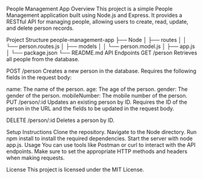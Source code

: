 People Management App
Overview
This project is a simple People Management application built using Node.js and Express. It provides a RESTful API for managing people, allowing users to create, read, update, and delete person records.

Project Structure
people-management-app
├── Node
│   ├── routes
│   │   └── person.routes.js
│   ├── models
│   │   └── person.model.js
│   ├── app.js
│   └── package.json
└── README.md
API Endpoints
GET /person
Retrieves all people from the database.

POST /person
Creates a new person in the database. Requires the following fields in the request body:

name: The name of the person.
age: The age of the person.
gender: The gender of the person.
mobileNumber: The mobile number of the person.
PUT /person/:id
Updates an existing person by ID. Requires the ID of the person in the URL and the fields to be updated in the request body.

DELETE /person/:id
Deletes a person by ID.

Setup Instructions
Clone the repository.
Navigate to the Node directory.
Run npm install to install the required dependencies.
Start the server with node app.js.
Usage
You can use tools like Postman or curl to interact with the API endpoints. Make sure to set the appropriate HTTP methods and headers when making requests.

License
This project is licensed under the MIT License.
